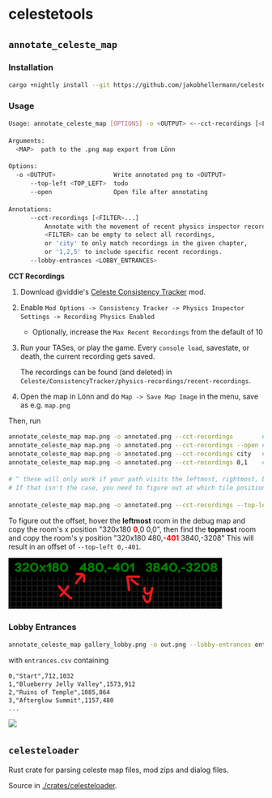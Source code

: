 # celestetools

## `annotate_celeste_map`

### Installation
```sh
cargo +nightly install --git https://github.com/jakobhellermann/celestetools annotate_celeste_map
```

### Usage

```sh
Usage: annotate_celeste_map [OPTIONS] -o <OUTPUT> <--cct-recordings [<FILTER>...]|--lobby-entrances <LOBBY_ENTRANCES>> <MAP>

Arguments:
  <MAP>  path to the .png map export from Lönn

Options:
  -o <OUTPUT>                Write annotated png to <OUTPUT>
      --top-left <TOP_LEFT>  todo
      --open                 Open file after annotating

Annotations:
      --cct-recordings [<FILTER>...]
          Annotate with the movement of recent physics inspector recordings.
          <FILTER> can be empty to select all recordings,
          or 'city' to only match recordings in the given chapter,
          or '1,2,5' to include specific recent recordings.
      --lobby-entrances <LOBBY_ENTRANCES>
```

**CCT Recordings**

1. Download @viddie's [Celeste Consistency Tracker](https://gamebanana.com/mods/358978) mod.
2. Enable `Mod Options -> Consistency Tracker -> Physics Inspector Settings -> Recording Physics Enabled`
    - Optionally, increase the `Max Recent Recordings` from the default of 10
3. Run your TASes, or play the game. Every `console load`, savestate, or death, the current recording gets saved.
   
   The recordings can be found (and deleted) in `Celeste/ConsistencyTracker/physics-recordings/recent-recordings`.
4. Open the map in Lönn and do `Map -> Save Map Image` in the menu, save as e.g. `map.png`


Then, run
```sh
annotate_celeste_map map.png -o annotated.png --cct-recordings        # annotate with every recent path
annotate_celeste_map map.png -o annotated.png --cct-recordings --open # annotate and open in image viewer afterwards
annotate_celeste_map map.png -o annotated.png --cct-recordings city   # annotate with every path from a chapter matching the name 'city'
annotate_celeste_map map.png -o annotated.png --cct-recordings 0,1    # annotate with the last two paths

# ^ these will only work if your path visits the leftmost, rightmost, bottommost and topmost room in the map.
# If that isn't the case, you need to figure out at which tile position the topleft corner of the map begins.

annotate_celeste_map map.png -o annotated.png --cct-recordings --top-left 0,-401
```

To figure out the offset, hover the **leftmost** room in the debug map and copy the room's x position "320x180  <span style="color:red">**0**</span>,0  0,0", then find the **topmost** room and copy the room's y position "320x180 480,<span style="color:red">**-401**</span> 3840,-3208"
This will result in an offset of `--top-left 0,-401`.

<img src="./docs/room_pos_xy.png" height="100">

### Lobby Entrances

```sh
annotate_celeste_map gallery_lobby.png -o out.png --lobby-entrances entrances.csv --top-left 87,-84
```
with `entrances.csv` containing
```csv
0,"Start",712,1032
1,"Blueberry Jelly Valley",1573,912
2,"Ruins of Temple",1085,864
3,"Afterglow Summit",1157,480
...
```

<img src="./docs/lobby_entrances.png" height="300">

## `celesteloader`

Rust crate for parsing celeste map files, mod zips and dialog files.

Source in [./crates/celesteloader](./crates/celesteloader/).
